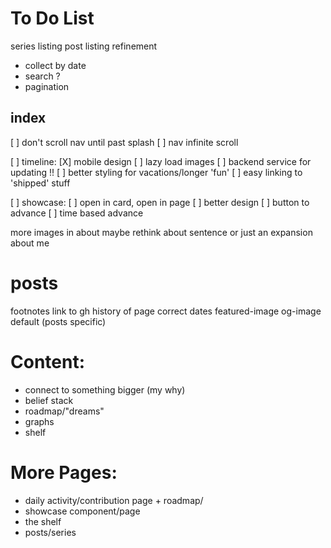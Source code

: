 # To Do List 

series listing
post listing refinement
- collect by date
- search ?
- pagination

## index
[ ] don't scroll nav until past splash
[ ] nav infinite scroll

[ ] timeline:
	[X] mobile design
	[ ] lazy load images
	[ ] backend service for updating !!
	[ ] better styling for vacations/longer 'fun'
	[ ] easy linking to 'shipped' stuff

[ ] showcase:
	[ ] open in card, open in page
	[ ] better design
	[ ] button to advance
	[ ] time based advance

more images in about
maybe rethink about sentence or just an expansion about me

# posts
footnotes
link to gh history of page
correct dates
featured-image
og-image default (posts specific)

# Content:
- connect to something bigger (my why)
- belief stack
- roadmap/"dreams"
- graphs
- shelf

# More Pages:
- daily activity/contribution page + roadmap/
- showcase component/page
- the shelf
- posts/series